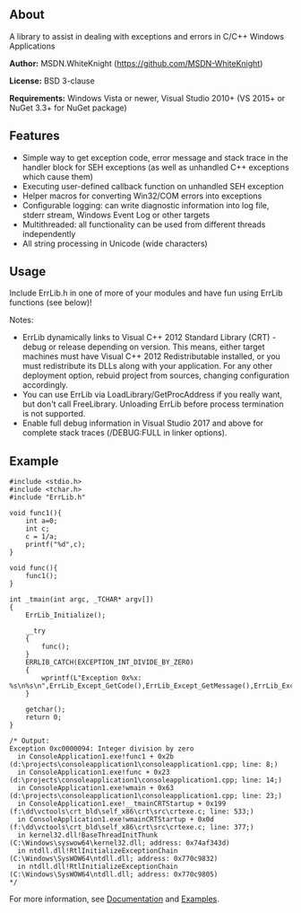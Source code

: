 ## About

A library to assist in dealing with exceptions and errors in C/C++ Windows Applications

**Author:** MSDN.WhiteKnight (https://github.com/MSDN-WhiteKnight)

**License:** BSD 3-clause

**Requirements:** Windows Vista or newer, Visual Studio 2010+ (VS 2015+ or NuGet 3.3+ for NuGet package)

## Features

- Simple way to get exception code, error message and stack trace in the handler block for SEH exceptions (as well as unhandled C++ exceptions which cause them)
- Executing user-defined callback function on unhandled SEH exception
- Helper macros for converting Win32/COM errors into exceptions
- Configurable logging: can write diagnostic information into log file, stderr stream, Windows Event Log or other targets
- Multithreaded: all functionality can be used from different threads independently
- All string processing in Unicode (wide characters)

## Usage

Include ErrLib.h in one of more of your modules and have fun using ErrLib functions (see below)!

Notes:

- ErrLib dynamically links to Visual C++ 2012 Standard Library (CRT) - debug or release depending on version. This means, either target machines must have Visual C++ 2012 Redistributable installed, or you must redistribute its DLLs along with your application. For any other deployment option, rebuid project from sources, changing configuration accordingly.
- You can use ErrLib via LoadLibrary/GetProcAddress if you really want, but don't call FreeLibrary. Unloading ErrLib before process termination is not supported.
- Enable full debug information in Visual Studio 2017 and above for complete stack traces (/DEBUG:FULL in linker options).

## Example

```
#include <stdio.h>
#include <tchar.h>
#include "ErrLib.h"

void func1(){
	int a=0;
	int c;
	c = 1/a;
	printf("%d",c);
}

void func(){
	func1();
}

int _tmain(int argc, _TCHAR* argv[])
{
	ErrLib_Initialize();

	__try
	{		
		func();
	}
	ERRLIB_CATCH(EXCEPTION_INT_DIVIDE_BY_ZERO)
	{	
		wprintf(L"Exception 0x%x: %s\n%s\n",ErrLib_Except_GetCode(),ErrLib_Except_GetMessage(),ErrLib_Except_GetStackTrace());					
	}

	getchar();
	return 0;
}

/* Output:
Exception 0xc0000094: Integer division by zero
  in ConsoleApplication1.exe!func1 + 0x2b (d:\projects\consoleapplication1\consoleapplication1.cpp; line: 8;)
  in ConsoleApplication1.exe!func + 0x23 (d:\projects\consoleapplication1\consoleapplication1.cpp; line: 14;)
  in ConsoleApplication1.exe!wmain + 0x63 (d:\projects\consoleapplication1\consoleapplication1.cpp; line: 23;)
  in ConsoleApplication1.exe!__tmainCRTStartup + 0x199 (f:\dd\vctools\crt_bld\self_x86\crt\src\crtexe.c; line: 533;)
  in ConsoleApplication1.exe!wmainCRTStartup + 0x0d (f:\dd\vctools\crt_bld\self_x86\crt\src\crtexe.c; line: 377;)
  in kernel32.dll!BaseThreadInitThunk (C:\Windows\syswow64\kernel32.dll; address: 0x74af343d)
  in ntdll.dll!RtlInitializeExceptionChain (C:\Windows\SysWOW64\ntdll.dll; address: 0x770c9832)
  in ntdll.dll!RtlInitializeExceptionChain (C:\Windows\SysWOW64\ntdll.dll; address: 0x770c9805)
*/
```

For more information, see [Documentation](https://github.com/MSDN-WhiteKnight/ErrLib/blob/master/README.md) and [Examples](https://github.com/MSDN-WhiteKnight/ErrLib/tree/master/Examples).
